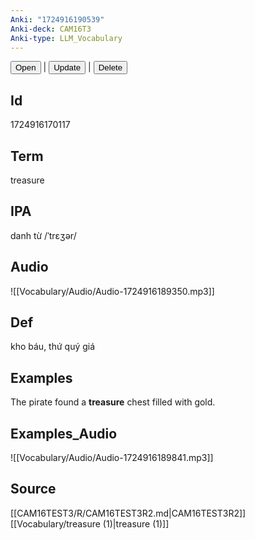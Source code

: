 ```yaml
---
Anki: "1724916190539"
Anki-deck: CAM16T3
Anki-type: LLM_Vocabulary
---
```

<button class="anki-btn-open">Open</button> | <button class="anki-btn-update">Update</button> | <button class="anki-btn-delete">Delete</button>

## Id
1724916170117
## Term
treasure
## IPA
danh từ /ˈtrɛʒər/
## Audio
 ![[Vocabulary/Audio/Audio-1724916189350.mp3]]
## Def
 kho báu, thứ quý giá

## Examples
The pirate found a **treasure** chest filled with gold. 

## Examples_Audio
![[Vocabulary/Audio/Audio-1724916189841.mp3]]
## Source
 [[CAM16TEST3/R/CAM16TEST3R2.md|CAM16TEST3R2]] [[Vocabulary/treasure (1)|treasure (1)]]